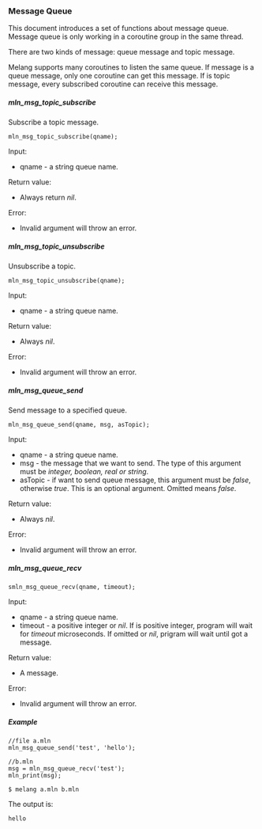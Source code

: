### Message Queue

This document introduces a set of functions about message queue.
Message queue is only working in a coroutine group in the same thread.

There are two kinds of message: queue message and topic message.

Melang supports many coroutines to listen the same queue. If message is a queue message, only one coroutine can get this message. If is topic message, every subscribed coroutine can receive this message.



##### mln_msg_topic_subscribe

Subscribe a topic message.

```
mln_msg_topic_subscribe(qname);
```

Input:

- qname - a string queue name.

Return value:

- Always return *nil*.

Error:

- Invalid argument will throw an error.



##### mln_msg_topic_unsubscribe

Unsubscribe a topic.

```
mln_msg_topic_unsubscribe(qname);
```

Input:

- qname - a string queue name.

Return value:

- Always *nil*.

Error:

- Invalid argument will throw an error.



##### mln_msg_queue_send

Send message to a specified queue.

```
mln_msg_queue_send(qname, msg, asTopic);
```

Input:

- qname - a string queue name.
- msg - the message that we want to send. The type of this argument must be *integer, boolean, real or string*.
- asTopic - if want to send queue message, this argument must be *false*, otherwise *true*. This is an optional argument. Omitted means *false*.

Return value:

- Always *nil*.

Error:

- Invalid argument will throw an error.



##### mln_msg_queue_recv

```
smln_msg_queue_recv(qname, timeout);
```

Input:

- qname - a string queue name.
- timeout - a positive integer or *nil*. If is positive integer, program will wait for *timeout* microseconds. If omitted or *nil*, prigram will wait until got a message.

Return value:

- A message.

Error:

- Invalid argument will throw an error.



##### Example

```
//file a.mln
mln_msg_queue_send('test', 'hello');
```

```
//b.mln
msg = mln_msg_queue_recv('test');
mln_print(msg);
```

```
$ melang a.mln b.mln
```

The output is:

```
hello
```

